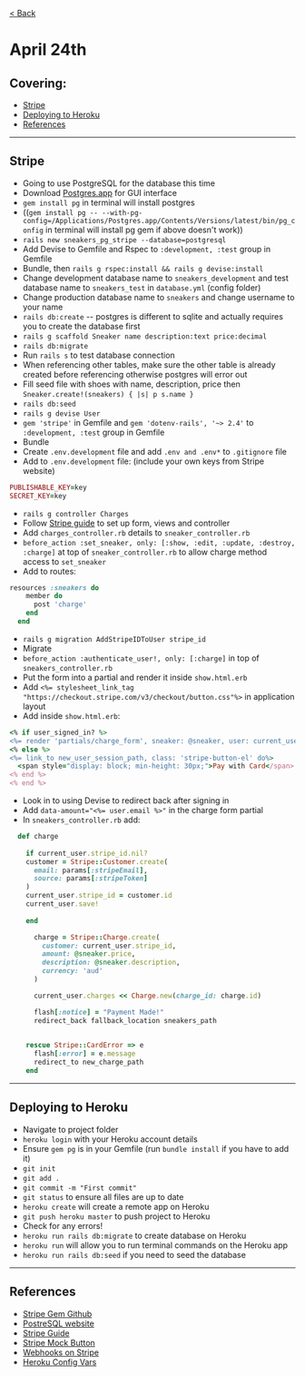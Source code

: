 [< Back](README.md)

# April 24th
## Covering:
- [Stripe](#stripe)
- [Deploying to Heroku](#deploying-to-heroku)
- [References](#references)

---
## Stripe

- Going to use PostgreSQL for the database this time
- Download [Postgres.app](http://postgresapp.com/) for GUI interface
- `gem install pg` in terminal will install postgres
- ((`gem install pg -- --with-pg-config=/Applications/Postgres.app/Contents/Versions/latest/bin/pg_config` in terminal will install pg gem if above doesn't work))
- `rails new sneakers_pg_stripe --database=postgresql`
- Add Devise to Gemfile and Rspec to `:development, :test` group in Gemfile
- Bundle, then `rails g rspec:install && rails g devise:install`
- Change development database name to `sneakers_development` and test database name to `sneakers_test` in `database.yml` (config folder)
- Change production database name to `sneakers` and change username to your name
- `rails db:create` -- postgres is different to sqlite and actually requires you to create the database first
- `rails g scaffold Sneaker name description:text price:decimal`
- `rails db:migrate`
- Run `rails s` to test database connection
- When referencing other tables, make sure the other table is already created before referencing otherwise postgres will error out
- Fill seed file with shoes with name, description, price then `Sneaker.create!(sneakers) { |s| p s.name }`
- `rails db:seed`
- `rails g devise User`
- `gem 'stripe'` in Gemfile and `gem 'dotenv-rails', '~> 2.4'` to `:development, :test` group in Gemfile
- Bundle
- Create `.env.development` file and add `.env and .env*` to `.gitignore` file
- Add to `.env.development` file: (include your own keys from Stripe website)
```ruby
PUBLISHABLE_KEY=key
SECRET_KEY=key
```
- `rails g controller Charges`
- Follow [Stripe guide](https://stripe.com/docs/checkout/rails) to set up form, views and controller
- Add `charges_controller.rb` details to `sneaker_controller.rb`
- `before_action :set_sneaker, only: [:show, :edit, :update, :destroy, :charge]` at top of `sneaker_controller.rb` to allow charge method access to `set_sneaker`
- Add to routes:
```ruby
resources :sneakers do
    member do
      post 'charge'
    end
  end 
```
- `rails g migration AddStripeIDToUser stripe_id`
- Migrate
- `before_action :authenticate_user!, only: [:charge]` in top of `sneakers_controller.rb`
- Put the form into a partial and render it inside `show.html.erb`
- Add `<%= stylesheet_link_tag "https://checkout.stripe.com/v3/checkout/button.css"%>` in application layout
- Add inside `show.html.erb`:
```ruby
<% if user_signed_in? %>
<%= render 'partials/charge_form', sneaker: @sneaker, user: current_user %>
<% else %>
<%= link_to new_user_session_path, class: 'stripe-button-el' do%>
  <span style="display: block; min-height: 30px;">Pay with Card</span>
<% end %>
<% end %>
```
- Look in to using Devise to redirect back after signing in
- Add `data-amount="<%= user.email %>"` in the charge form partial
- In `sneakers_controller.rb` add:
```ruby
  def charge 
    
    if current_user.stripe_id.nil?
    customer = Stripe::Customer.create(
      email: params[:stripeEmail],
      source: params[:stripeToken]
    )
    current_user.stripe_id = customer.id
    current_user.save!
    
    end

      charge = Stripe::Charge.create(
        customer: current_user.stripe_id,
        amount: @sneaker.price,
        description: @sneaker.description,
        currency: 'aud'
      )

      current_user.charges << Charge.new(charge_id: charge.id)

      flash[:notice] = "Payment Made!"
      redirect_back fallback_location sneakers_path
      

    rescue Stripe::CardError => e
      flash[:error] = e.message
      redirect_to new_charge_path
    end   
```
---
## Deploying to Heroku
- Navigate to project folder
- `heroku login` with your Heroku account details
- Ensure `gem pg` is in your Gemfile (run `bundle install` if you have to add it)
- `git init`
- `git add .`
- `git commit -m "First commit"`
- `git status` to ensure all files are up to date
- `heroku create` will create a remote app on Heroku
- `git push heroku master` to push project to Heroku
- Check for any errors!
- `heroku run rails db:migrate` to create database on Heroku
- `heroku run` will allow you to run terminal commands on the Heroku app
- `heroku run rails db:seed` if you need to seed the database

---
## References
- [Stripe Gem Github](https://github.com/stripe/stripe-ruby)
- [PostreSQL website](http://postgresapp.com/)
- [Stripe Guide](https://stripe.com/docs/checkout/rails)
- [Stripe Mock Button](https://mattarkin.com/pretty-custom-integration-stripe-button/)
- [Webhooks on Stripe](https://stripe.com/docs/webhooks)
- [Heroku Config Vars](https://devcenter.heroku.com/articles/config-vars)